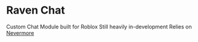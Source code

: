 # Raven Chat
Custom Chat Module built for Roblox
Still heavily in-development
Relies on [Nevermore](https://github.com/Quenty/NevermoreEngine)
